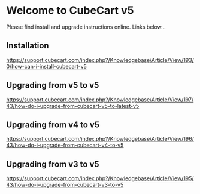 # Welcome to CubeCart v5

Please find install and upgrade instructions online. Links below...

## Installation
https://support.cubecart.com/index.php?/Knowledgebase/Article/View/193/0/how-can-i-install-cubecart-v5 

## Upgrading from v5 to v5
https://support.cubecart.com/index.php?/Knowledgebase/Article/View/197/43/how-do-i-upgrade-from-cubecart-v5-to-latest-v5

## Upgrading from v4 to v5
https://support.cubecart.com/index.php?/Knowledgebase/Article/View/196/43/how-do-i-upgrade-from-cubecart-v4-to-v5

## Upgrading from v3 to v5
https://support.cubecart.com/index.php?/Knowledgebase/Article/View/195/43/how-do-i-upgrade-from-cubecart-v3-to-v5
